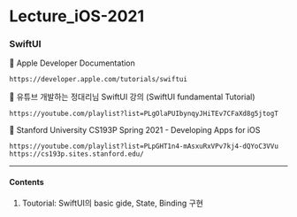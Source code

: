 # Lecture_iOS-2021

### SwiftUI

🔘 Apple Developer Documentation
    
    https://developer.apple.com/tutorials/swiftui
    
🔘 유튜브 개발하는 정대리님 SwiftUI 강의 (SwiftUI fundamental Tutorial)
    
    https://youtube.com/playlist?list=PLgOlaPUIbynqyJHiTEv7CFaXd8g5jtogT
    
🔘 Stanford University CS193P Spring 2021 - Developing Apps for iOS 

    https://youtube.com/playlist?list=PLpGHT1n4-mAsxuRxVPv7kj4-dQYoC3VVu
    https://cs193p.sites.stanford.edu/

---

#### Contents

1. Toutorial: SwiftUI의 basic gide, State, Binding 구현
